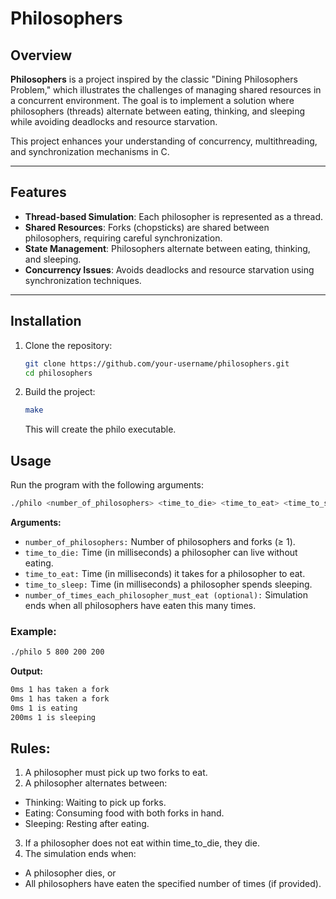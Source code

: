 # Philosophers

## Overview
**Philosophers** is a project inspired by the classic "Dining Philosophers Problem," which illustrates the challenges of managing shared resources in a concurrent environment. The goal is to implement a solution where philosophers (threads) alternate between eating, thinking, and sleeping while avoiding deadlocks and resource starvation.

This project enhances your understanding of concurrency, multithreading, and synchronization mechanisms in C.

---

## Features
- **Thread-based Simulation**: Each philosopher is represented as a thread.
- **Shared Resources**: Forks (chopsticks) are shared between philosophers, requiring careful synchronization.
- **State Management**: Philosophers alternate between eating, thinking, and sleeping.
- **Concurrency Issues**: Avoids deadlocks and resource starvation using synchronization techniques.

---

## Installation
1. Clone the repository:
   ```bash
   git clone https://github.com/your-username/philosophers.git
   cd philosophers

2. Build the project:
    ```bash
    make
    ```
    This will create the philo executable.

## Usage

Run the program with the following arguments:
   ```bash
   ./philo <number_of_philosophers> <time_to_die> <time_to_eat> <time_to_sleep> [number_of_times_each_philosopher_must_eat]
   ```
**Arguments:**
- `number_of_philosophers:` Number of philosophers and forks (≥ 1).
- `time_to_die:` Time (in milliseconds) a philosopher can live without eating.
- `time_to_eat:` Time (in milliseconds) it takes for a philosopher to eat.
- `time_to_sleep:` Time (in milliseconds) a philosopher spends sleeping.
- `number_of_times_each_philosopher_must_eat (optional):` Simulation ends when all philosophers have eaten this many times.

### Example:
   ```bash
   ./philo 5 800 200 200
   ```
**Output:**
   ```bash
   0ms 1 has taken a fork
   0ms 1 has taken a fork
   0ms 1 is eating
   200ms 1 is sleeping
   ```

## Rules:
1. A philosopher must pick up two forks to eat.
2. A philosopher alternates between:
- Thinking: Waiting to pick up forks.
- Eating: Consuming food with both forks in hand.
- Sleeping: Resting after eating.
3. If a philosopher does not eat within time_to_die, they die.
4. The simulation ends when:
- A philosopher dies, or
- All philosophers have eaten the specified number of times (if provided).

